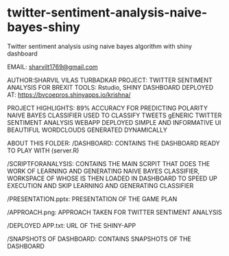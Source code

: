 # twitter-sentiment-analysis-naive-bayes-shiny
Twitter sentiment analysis using naive bayes algorithm with shiny dashboard

EMAIL: sharvilt1769@gmail.com

AUTHOR:SHARVIL VILAS TURBADKAR
PROJECT: TWITTER SENTIMENT ANALYSIS FOR BREXIT
TOOLS: Rstudio, SHINY DASHBOARD
DEPLOYED AT: https://bvcoepros.shinyapps.io/krishna/


PROJECT HIGHLIGHTS:
89% ACCURACY FOR PREDICTING POLARITY
NAIVE BAYES CLASSIFIER USED TO CLASSIFY TWEETS
gENERIC TWITTER SENTIMENT ANALYSIS WEBAPP DEPLOYED
SIMPLE AND INFORMATIVE UI
BEAUTIFUL WORDCLOUDS GENERATED DYNAMICALLY


ABOUT THIS FOLDER:
/DASHBOARD:
CONTAINS THE DASHBOARD
READY TO PLAY WITH (server.R)

/SCRIPTFORANALYSIS:
CONTAINS THE MAIN SCRPIT THAT DOES THE WORK OF LEARNING AND GENERATING NAIVE BAYES CLASSIFIER,
	WORKSPACE OF WHOSE IS THEN LOADED IN DASHBOARD TO SPEED UP EXECUTION AND SKIP LEARNING AND GENERATING 
	CLASSIFIER

/PRESENTATION.pptx:
	PRESENTATION OF THE GAME PLAN

/APPROACH.png:
	APPROACH TAKEN FOR TWITTER SENTIMENT ANALYSIS

/DEPLOYED APP.txt:
	URL OF THE SHINY-APP

/SNAPSHOTS OF DASHBOARD:
CONTAINS SNAPSHOTS OF THE DASHBOARD 
